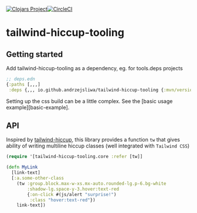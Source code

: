 [![Clojars Project](https://img.shields.io/clojars/v/io.github.andrzejsliwa/tailwind-hiccup-tooling.svg)](https://clojars.org/io.github.andrzejsliwa/tailwind-hiccup-tooling)[![CircleCI](https://dl.circleci.com/status-badge/img/gh/andrzejsliwa/tailwind-hiccup-tooling/tree/main.svg?style=svg)](https://dl.circleci.com/status-badge/redirect/gh/andrzejsliwa/tailwind-hiccup-tooling/tree/main)
# tailwind-hiccup-tooling

## Getting started

Add tailwind-hiccup-tooling as a dependency, eg. for tools.deps projects

```clojure
;; deps.edn
{:paths [,,,]
 :deps {,,, io.github.andrzejsliwa/tailwind-hiccup-tooling {:mvn/version "0.1.0"} ,,,}
```

Setting up the css build can be a little complex. See the [basic usage
example][basic-example].

## API

Inspired by [tailwind-hiccup](https://github.com/rgm/tailwind-hiccup), this library provides a function `tw` that gives ability of
writing multiline hiccup classes (well integrated with `Tailwind CSS`)

```clojure
(require '[tailwind-hiccup-tooling.core :refer [tw]]

(defn MyLink
  [link-text]
  [:a.some-other-class
    (tw :group.block.max-w-xs.mx-auto.rounded-lg.p-6.bg-white
        :shadow-lg.space-y-3.hover:text-red
        {:on-click #(js/alert "surprise!")
         :class "hover:text-red"})
    link-text])
```

[Tailwind CSS]: https://tailwindcss.com
